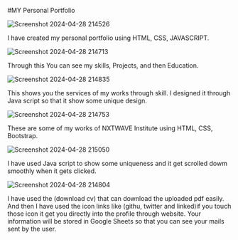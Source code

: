 #MY Personal Portfolio

![Screenshot 2024-04-28 214526](https://github.com/SriHariRamG/Netflix-clone-web/assets/152001019/a71da00f-eeaf-4f69-b407-ad5754cb2e9d)

I have created my personal portfolio using HTML, CSS, JAVASCRIPT.



![Screenshot 2024-04-28 214713](https://github.com/SriHariRamG/Netflix-clone-web/assets/152001019/015b3f70-d5ee-4a59-a8c7-006a2d522920)

Through this You can see my skills, Projects, and then Education.


![Screenshot 2024-04-28 214835](https://github.com/SriHariRamG/Netflix-clone-web/assets/152001019/ff9dfb2b-f73f-497d-8a12-80fc43920ede)

This shows you the services of my works through skill. I designed it through Java script so that it show some unique design.


![Screenshot 2024-04-28 214753](https://github.com/SriHariRamG/Netflix-clone-web/assets/152001019/d429670f-9264-4c4f-bc3e-e74231c92867)

These are some of my works of NXTWAVE Institute using HTML, CSS, Bootstrap.


![Screenshot 2024-04-28 215050](https://github.com/SriHariRamG/Netflix-clone-web/assets/152001019/2ea46edc-293b-4ab9-ab8d-36ff81c639dc)

I have used Java script to show some uniqueness and it get scrolled dowm smoothly when it gets clicked.



![Screenshot 2024-04-28 214804](https://github.com/SriHariRamG/Netflix-clone-web/assets/152001019/a6807551-6967-40a3-a766-214316607d68)

I have used the (download cv) that can download the uploaded pdf easily.
And then I have used the icon links like (githu, twitter and linked)if you touch those icon it get you directly into the profile through website.
Your information will be stored in Google Sheets so that you can see your mails sent by the user.



